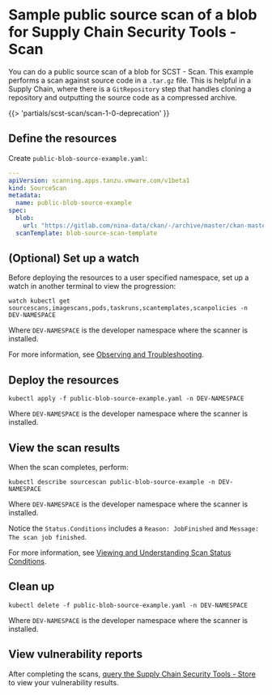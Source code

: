 # Sample public source scan of a blob for Supply Chain Security Tools - Scan

You can do a public source scan of a blob for SCST - Scan. This example performs a scan against
source code in a `.tar.gz` file. This is helpful in a Supply Chain, where there is a `GitRepository`
step that handles cloning a repository and outputting the source code as a compressed archive.

{{> 'partials/scst-scan/scan-1-0-deprecation' }}

## <a id="define-resources"></a>Define the resources

Create `public-blob-source-example.yaml`:

```yaml
---
apiVersion: scanning.apps.tanzu.vmware.com/v1beta1
kind: SourceScan
metadata:
  name: public-blob-source-example
spec:
  blob:
    url: "https://gitlab.com/nina-data/ckan/-/archive/master/ckan-master.tar.gz"
  scanTemplate: blob-source-scan-template
```

## <a id="set-up-watch"></a>(Optional) Set up a watch

Before deploying the resources to a user specified namespace, set up a watch in another terminal to view the progression:

```console
watch kubectl get sourcescans,imagescans,pods,taskruns,scantemplates,scanpolicies -n DEV-NAMESPACE
```

Where `DEV-NAMESPACE` is the developer namespace where the scanner is installed.

For more information, see [Observing and Troubleshooting](../observing.md).

## <a id="deploy-resources"></a>Deploy the resources

```console
kubectl apply -f public-blob-source-example.yaml -n DEV-NAMESPACE
```

Where `DEV-NAMESPACE` is the developer namespace where the scanner is installed.

## <a id="view-scan-results"></a>View the scan results

When the scan completes, perform:

```console
kubectl describe sourcescan public-blob-source-example -n DEV-NAMESPACE
```

Where `DEV-NAMESPACE` is the developer namespace where the scanner is installed.

Notice the `Status.Conditions` includes a `Reason: JobFinished` and `Message: The scan job finished`.

For more information, see [Viewing and Understanding Scan Status Conditions](../results.md).

## <a id="clean-up"></a>Clean up

```console
kubectl delete -f public-blob-source-example.yaml -n DEV-NAMESPACE
```

Where `DEV-NAMESPACE` is the developer namespace where the scanner is installed.

## <a id="view-vuln-reports"></a>View vulnerability reports

After completing the scans, [query the Supply Chain Security Tools - Store](../../cli-plugins/insight/query-data.md) to view your vulnerability results.
